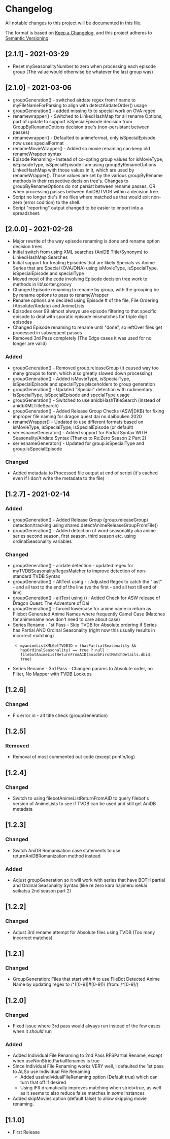 # Changelog
All notable changes to this project will be documented in this file.

The format is based on [Keep a Changelog](https://keepachangelog.com/en/1.0.0/),
and this project adheres to [Semantic Versioning](https://semver.org/spec/v2.0.0.html).

## [2.1.1] - 2021-03-29
- Reset mySeasonalityNumber to zero when processing each episode group (The value would otherwise be whatever the last group was)

## [2.1.0] - 2021-03-06
- groupGeneration() - switched airdate regex from f.name to myFileNameForParsing to align with detectAirdateOrder() usage
- groupGeneration() - added missing \b to special work on OVA regex
- renamewrapper() - Switched to LinkedHashMap for all rename Options, part of update to support isSpecialEpisode decision from GroupByRenameOptions decision tree's (non-persistant between passes)
- renamewrapper() - Defaulted to animeformat, only isSpecialEpisode now uses specialFormat
- renameMovieWrapper() - Added so movie renaming can keep old renameWrapper syntax
- Episode Renaming - Instead of co-opting group values for isMovieType, isEpisodeType, isSpecialEpisode I am using groupByRenameOptions 
LinkedHashMap with those values in it, which are used by renameWrapper(). Those values are set by the various groupByRename 
methods in their respective decision tree's. Changes to groupByRenameOptions do not persist between rename passes, OR when processing passes between AniDB/TVDB within a decision tree. 
- Script no longer die's if no files where matched as that would exit non-zero (error codition) to the shell.
- Script "reporting" output changed to be easier to import into a spreadsheet.

## [2.0.0] - 2021-02-28
- Major rewrite of the way episode renaming is done and rename option decision trees.
- Initial switch from using XML searches (AniDB Title/Synonym) to LinkedHashMap Searches
- Initial support for treating Episodes that are likely Specials vs Anime Series that are Special (OVA/ONA) using isMovieType, isSpecialType, isSpecialEpisode and specialType
- Moved most of the code involving Episode decision tree work to methods in lib\sorter.groovy
- Changed Episode renaming to rename by group, with the grouping be by rename options to pass to renameWrapper
- Rename options are decided using Episode # of the file, File Ordering (Absolute/Airdate) and AnimeLists
- Episodes over 99 almost always use episode filtering to that specific episode to deal with sporatic episode mismatches for triple digit episodes
- Changed Episode renaming to rename until "done", so leftOver files get processed in subsequent passes
- Removed 3rd Pass completely (The Edge cases it was used for no longer are valid)
### Added
- groupGeneration() - Removed group.releaseGroup (It caused way too many groups to form, which also greatly slowed down processing)
- groupGeneration() - Added isMovieType, isSpecialType, isSpecialEpisode and specialType placeholders to group generation
- groupGeneration() - Updated "Special" detection with rudimentary isSpecialType, isSpecialEpisode and specialType usage
- groupGeneration() - Switched to use anidbHashTitleSearch (instead of anidbXMLTitleSearch)
- groupGeneration() - Added Release Group Checks (ASW|DKB) for fixing improper file naming for dragon quest dai no daibouken 2020
- renameWrapper() - Updated to use different formats based on isMovieType, isSpecialType, isSpecialEpisode (or default) 
- seriesnameGenerator() - Added support for Partial Syntax WITH Seasonality/Airdate Syntax (Thanks to Re:Zero Season 2 Part 2)
- seriesnameGenerator() - Updated for group.isSpecialType and group.isSpecialEpisode

### Changed
- Added metadata to Processed file output at end of script (it's cached even if I don't write the metadata to the file)

## [1.2.7] - 2021-02-14
### Added
- groupGeneration() - Added Release Group (group.releaseGroup) detection/tracking using shared.detectAnimeReleaseGroupFromFile()
- groupGeneration() - Added detection of word seasonality aka anime series second season, first season, third season etc. using ordinalSeasonality variables 

### Changed
- groupGeneration() - airdate detection - updated regex for myTVDBSeasonalityRegexMatcher to improve detection of non-standard TVDB Syntax
- groupGeneration() - AltText using - : Adjusted Regex to catch the "last" - and all text to the end of the line (vs the first - and all text till end of line)
- groupGeneration() - altText using () : Added Check for ASW release of Dragon Quest: The Adventure of Dai
- groupGeneration() - forced lowercase for anime name in return as Filebot Generated Anime Names where frequently Camel Case (Matches for animename now don't need to care about case)
- Series Rename - 1st Pass - Skip TVDB for Absolute ordering if Series has Partial AND Ordinal Seasonality (right now this usually results in incorrect matching)
  - ```
    myanimeListXMLGetTVDBID = (hasPartialSeasonality && hasOrdinalSeasonality) == true ? null : filebotAnimeListReturnFromAID(anidbFirstMatchDetails.dbid, true)
    ```
- Series Rename - 3rd Pass - Changed params to Absolute order, no Filter, No Mapper with TVDB Lookups 
  
## [1.2.6]
### Changed
- Fix error in - alt title check (groupGeneration)

## [1.2.5]
### Removed
- Removal of most commented out code (except println/log)

## [1.2.4]
### Changed
- Switch to using filebotAnimeListReturnFromAID to query filebot's version of AnimeLists to see if TVDB can be used and still get AniDB metadata

## [1.2.3]
### Changed
- Switch AniDB Romanisation case statements to use returnAniDBRomanization method instead

### Added
- Adjust groupGeneration so it will work with series that have BOTH partial and Ordinal Seasonality Syntax (like re zero kara hajimeru isekai seikatsu 2nd season part 2)

## [1.2.2]
### Changed
- Adjust 3rd rename attempt for Absolute files using TVDB (Too many incorrect matches)
  
## [1.2.1]
### Changed
- GroupGeneration: Files that start with # to use FileBot Detected Anime Name by updating regex to /^([0-9]|#[0-9])/ (from: /^[0-9]/)

## [1.2.0]
### Changed
- Fixed issue where 3rd pass would always run instead of the few cases when it *should* run

### Added
- Added Individual File Renaming to 2nd Pass RFSPartial Rename, except when useNonStrictPartialRenames is true
- Since Individual File Renaming works VERY well, I defaulted the 1st pass to ALSo use Individual File Renaming 
  - Added useIndividualFileRenaming option (Default true) which can turn that off if desired
  - Using IFR dramatically improves matching when strict=true, as well as it seems to also reduce false matches in *some* instances
- Added skipMovies option (default false) to allow skipping movie renaming.

## [1.1.0]
- First Release
